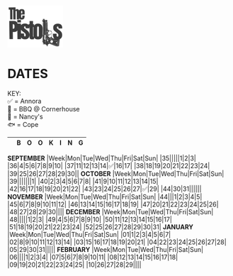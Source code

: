<img src="p2.png" alt="Pistols Logo" width="25%" height="25%" title="logo">

# DATES  

KEY:  
:white_check_mark: = Annora  
:meat_on_bone: = BBQ @ Cornerhouse  
:house_with_garden: = Nancy's  
:fish: = Cope

||B|O|O|K|I|N|G|
|:-:|:-:|:-:|:-:|:-:|:-:|:-:|:-:|
**SEPTEMBER**
|Week|Mon|Tue|Wed|Thu|Fri|Sat|Sun|
|35|||||1|2|3|
|36|4|5|6|7|8|9|10|
|37|11|12|13|14|:white_check_mark:|16|17|
|38|18|19|20|21|22|23|24|
|39|25|26|27|28|29|30||
**OCTOBER**
|Week|Mon|Tue|Wed|Thu|Fri|Sat|Sun|
|39|||||||1|
|40|2|3|4|5|6|7|8|
|41|9|10|11|12|13|14|15|
|42|16|17|18|19|20|21|22|
|43|23|24|25|26|27|:white_check_mark:|29|
|44|30|31||||||
**NOVEMBER**
|Week|Mon|Tue|Wed|Thu|Fri|Sat|Sun|
|44|||1|2|3|4|5|
|45|6|7|8|9|10|11|12|
|46|13|14|15|16|17|18|19|
|47|20|21|22|23|24|25|26|
|48|27|28|29|30||||
**DECEMBER**
|Week|Mon|Tue|Wed|Thu|Fri|Sat|Sun|
|48|||||1|2|3|
|49|4|5|6|7|8|9|10|
|50|11|12|13|14|15|16|17|
|51|18|19|20|21|22|23|24|
|52|25|26|27|28|29|30|31|
**JANUARY**
|Week|Mon|Tue|Wed|Thu|Fri|Sat|Sun|
|01|1|2|3|4|5|6|7|
|02|8|9|10|11|12|13|14|
|03|15|16|17|18|19|20|21|
|04|22|23|24|25|26|27|28|
|05|29|30|31|||||
**FEBRUARY**
|Week|Mon|Tue|Wed|Thu|Fri|Sat|Sun|
|06||||1|2|3|4|
|07|5|6|7|8|9|10|11|
|08|12|13|14|15|16|17|18|
|09|19|20|21|22|23|24|25|
|10|26|27|28|29||||